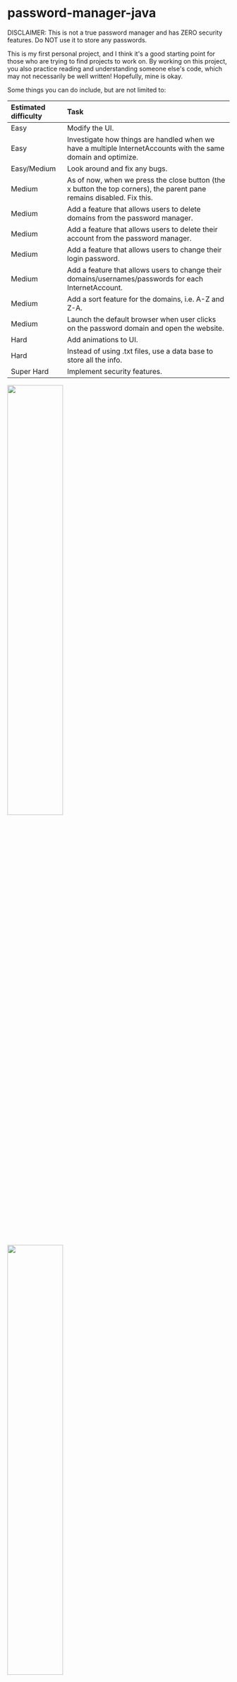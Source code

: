 # password-manager-java

DISCLAIMER: This is not a true password manager and has ZERO security features. Do NOT use it to store any passwords.

This is my first personal project, and I think it's a good starting point for those who are trying to find projects to work on. By working on this project, you also practice reading and understanding someone else's code, which may not necessarily be well written! Hopefully, mine is okay.

Some things you can do include, but are not limited to:

| Estimated difficulty | Task |
| :------------------- | :--- |
|Easy                  |Modify the UI.|
|Easy                  |Investigate how things are handled when we have a multiple InternetAccounts with the same domain and optimize.|
|Easy/Medium           |Look around and fix any bugs.|
|Medium                |As of now, when we press the close button (the x button the top corners), the parent pane remains disabled. Fix this.|
|Medium                |Add a feature that allows users to delete domains from the password manager.|
|Medium                |Add a feature that allows users to delete their account from the password manager.|
|Medium                |Add a feature that allows users to change their login password.|
|Medium                |Add a feature that allows users to change their domains/usernames/passwords for each InternetAccount.|
|Medium                |Add a sort feature for the domains, i.e. A-Z and Z-A.|
|Medium                |Launch the default browser when user clicks on the password domain and open the website.
|Hard                  |Add animations to UI.|
|Hard                  |Instead of using .txt files, use a data base to store all the info.|
|Super Hard            |Implement security features.|


<img src="https://github.com/jessechen09/password-manager-java/blob/master/screenshots/login.png?raw=true" width=50%>
<img src="https://github.com/jessechen09/password-manager-java/blob/master/screenshots/registerFail.png?raw=true" width=50%>
<img src="https://github.com/jessechen09/password-manager-java/blob/master/screenshots/main.png?raw=true" width=50%>
<img src="https://github.com/jessechen09/password-manager-java/blob/master/screenshots/addPassMain.png?raw=true" width=50%>
<img src="https://github.com/jessechen09/password-manager-java/blob/master/screenshots/addPassFail.png?raw=true" width=50%>
<img src="https://github.com/jessechen09/password-manager-java/blob/master/screenshots/addPass.png?raw=true" width=50%>
